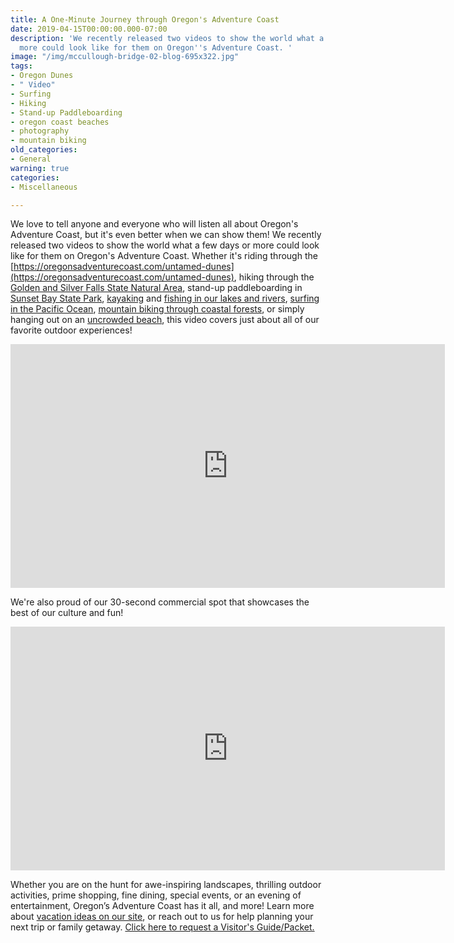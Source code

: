 ```yaml
---
title: A One-Minute Journey through Oregon's Adventure Coast
date: 2019-04-15T00:00:00.000-07:00
description: 'We recently released two videos to show the world what a few days or
  more could look like for them on Oregon''s Adventure Coast. '
image: "/img/mccullough-bridge-02-blog-695x322.jpg"
tags:
- Oregon Dunes
- " Video"
- Surfing
- Hiking
- Stand-up Paddleboarding
- oregon coast beaches
- photography
- mountain biking
old_categories:
- General
warning: true
categories:
- Miscellaneous

---
```

We love to tell anyone and everyone who will listen all about Oregon's Adventure Coast, but it's even better when we can show them! We recently released two videos to show the world what a few days or more could look like for them on Oregon's Adventure Coast. Whether it's riding through the [https://oregonsadventurecoast.com/untamed-dunes](https://oregonsadventurecoast.com/untamed-dunes), hiking through the [Golden and Silver Falls State Natural Area](https://oregonstateparks.org/index.cfm?do=parkPage.dsp_parkPage&parkId=67), stand-up paddleboarding in [Sunset Bay State Park](https://oregonstateparks.org/index.cfm?do=parkPage.dsp_parkPage&parkId=70), [kayaking](https://oregonsadventurecoast.com/water-recreation) and [fishing in our lakes and rivers](https://oregonsadventurecoast.com/fishing), [surfing in the Pacific Ocean](https://oregonsadventurecoast.com/water-recreation), [mountain biking through coastal forests](https://oregonsadventurecoast.com/cycling), or simply hanging out on an [uncrowded beach](https://oregonsadventurecoast.com/undeveloped-beaches), this video covers just about all of our favorite outdoor experiences!

<iframe width="695" height="390" src="https://www.youtube.com/embed/aO-75G_qMX0" frameborder="0" allow="accelerometer; autoplay; encrypted-media; gyroscope; picture-in-picture" allowfullscreen></iframe>

We're also proud of our 30-second commercial spot that showcases the best of our culture and fun!

<iframe width="695" height="390" src="https://www.youtube.com/embed/lqZ8lTjprxg" frameborder="0" allow="accelerometer; autoplay; encrypted-media; gyroscope; picture-in-picture" allowfullscreen></iframe>

Whether you are on the hunt for awe-inspiring landscapes, thrilling outdoor activities, prime shopping, fine dining, special events, or an evening of entertainment, Oregon’s Adventure Coast has it all, and more! Learn more about [vacation ideas on our site](https://oregonsadventurecoast.com/adventures/), or reach out to us for help planning your next trip or family getaway. [Click here to request a Visitor's Guide/Packet.](https://oregonsadventurecoast.com/contact/#contactform)